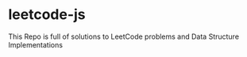 # leetcode-js

This Repo is full of solutions to LeetCode problems and Data Structure Implementations
